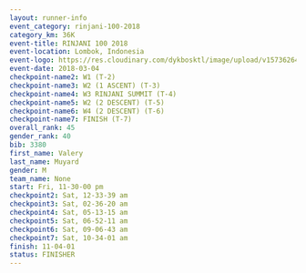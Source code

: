 ```yaml
---
layout: runner-info 
event_category: rinjani-100-2018 
category_km: 36K 
event-title: RINJANI 100 2018 
event-location: Lombok, Indonesia 
event-logo: https://res.cloudinary.com/dykbosktl/image/upload/v1573626435/Logo/Rinjani_eoufbh.png 
event-date: 2018-03-04 
checkpoint-name2: W1 (T-2) 
checkpoint-name3: W2 (1 ASCENT) (T-3) 
checkpoint-name4: W3 RINJANI SUMMIT (T-4) 
checkpoint-name5: W2 (2 DESCENT) (T-5) 
checkpoint-name6: W4 (2 DESCENT) (T-6) 
checkpoint-name7: FINISH (T-7) 
overall_rank: 45
gender_rank: 40
bib: 3380
first_name: Valery
last_name: Muyard
gender: M
team_name: None
start: Fri, 11-30-00 pm
checkpoint2: Sat, 12-33-39 am
checkpoint3: Sat, 02-36-20 am
checkpoint4: Sat, 05-13-15 am
checkpoint5: Sat, 06-52-11 am
checkpoint6: Sat, 09-06-43 am
checkpoint7: Sat, 10-34-01 am
finish: 11-04-01
status: FINISHER
---
```


